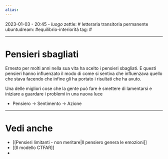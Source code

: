 ```yaml
---
alias: 
---
```

2023-01-03 - 20:45 - *luogo*
zettle: # letteraria transitoria permanente
ubuntudream: #equilibrio-interiorità 
tag: #

---
# Pensieri sbagliati
Ernesto per molti anni nella sua vita ha scelto i pensieri sbagliati.
E questi pensieri hanno influenzato il modo di come si sentiva che influenzava quello che stava facendo che infine gli ha portato i risultati che ha avuto.

Una delle migliori cose che la gente può fare è smettere di lamentarsi e iniziare a guardare i problemi in una nuova luce

- Pensiero -> Sentimento -> Azione


---
# Vedi anche
- [[Pensieri limitanti - non meritare|Il pensiero genera le emozioni]]
- [[Il modello CTFAR]]
- 